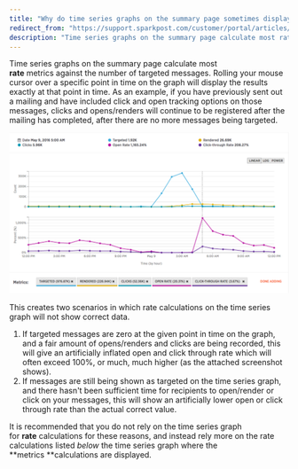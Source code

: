```yaml
---
title: "Why do time series graphs on the summary page sometimes display inaccurate rate calculations?"
redirect_from: "https://support.sparkpost.com/customer/portal/articles/2423371-why-do-time-series-graphs-on-the-summary-page-sometimes-display-inaccurate-rate-calculations-"
description: "Time series graphs on the summary page calculate most rate metrics against the number of targeted messages Rolling your mouse cursor over a specific point in time on the graph will display the results exactly at that point in time As an example if you have previously sent out a..."
---
```


Time series graphs on the summary page calculate most **rate** metrics against the number of targeted messages. Rolling your mouse cursor over a specific point in time on the graph will display the results exactly at that point in time. As an example, if you have previously sent out a mailing and have included click and open tracking options on those messages, clicks and opens/renders will continue to be registered after the mailing has completed, after there are no more messages being targeted.

![](media/time-series-rate-calculations/ratecalculations_original.png)

This creates two scenarios in which rate calculations on the time series graph will not show correct data.

1.  If targeted messages are zero at the given point in time on the graph, and a fair amount of opens/renders and clicks are being recorded, this will give an artificially inflated open and click through rate which will often exceed 100%, or much, much higher (as the attached screenshot shows).
2.  If messages are still being shown as targeted on the time series graph, and there hasn't been sufficient time for recipients to open/render or click on your messages, this will show an artificially lower open or click through rate than the actual correct value.

It is recommended that you do not rely on the time series graph for **rate** calculations for these reasons, and instead rely more on the rate calculations listed *below* the time series graph where the **metrics **calculations are displayed.